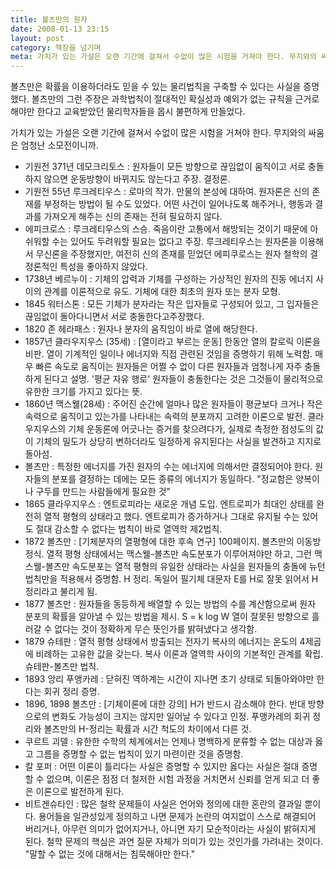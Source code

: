 ```yaml
---
title: 볼츠만의 원자
date: 2008-01-13 23:15
layout: post
category: 책장을 넘기며
meta: 가치가 있는 가설은 오랜 기간에 걸쳐서 수없이 많은 시험을 거쳐야 한다. 무지와의 싸움은 엄청난 소모전이니까.
---
```


볼츠만은 확률을 이용하더라도 믿을 수 있는 물리법칙을 구축할 수 있다는 사실을 증명했다. 볼츠만의 그런 주장은 과학법칙이 절대적인 확실성과 예외가 없는 규칙을 근거로 해야만 한다고 교육받았던 물리학자들을 몹시 불편하게 만들었다.

가치가 있는 가설은 오랜 기간에 걸쳐서 수없이 많은 시험을 거쳐야 한다. 무지와의 싸움은 엄청난 소모전이니까.

- 기원전 371년 데모크리토스 : 원자들이 모든 방향으로 끊임없이 움직이고 서로 충돌하지 않으면 운동방향이 바뀌지도 않는다고 주장. 결정론.
- 기원전 55년 루크레티우스 : 로마의 작가. 만물의 본성에 대하여. 원자론은 신의 존재를 부정하는 방법이 될 수도 있었다. 어떤 사건이 일어나도록 해주거나, 행동과 결과를 가져오게 해주는 신의 존재는 전혀 필요하지 않다.
- 에피크로스 : 루크레티우스의 스승. 죽음이란 고통에서 해방되는 것이기 때문에 아쉬워할 수는 있어도 두려워할 필요는 없다고 주장. 루크레티우스는 원자론을 이용해서 무신론을 주장했지만, 여전히 신의 존재를 믿었던 에피쿠로스는 원자 철학의 결정론적인 특성을 좋아하지 않았다.
- 1738년 베르누이 : 기체의 압력과 기체를 구성하는 가상적인 원자의 진동 에너지 사이의 관계를 이론적으로 유도. 기체에 대한 최초의 원자 또는 분자 모형.
- 1845 워터스톤 : 모든 기체가 분자라는 작은 입자들로 구성되어 있고, 그 입자들은 끊임없이 돌아다니면서 서로 충돌한다고주장했다.
- 1820 존 헤라패스 : 원자나 분자의 움직임이 바로 열에 해당한다.
- 1857년 클라우지우스 (35세) : [열이라고 부르는 운동] 한동안 열의 칼로릭 이론을 비판. 열이 기계적인 일이나 에너지와 직접 관련된 것임을 증명하기 위해 노력함. 매우 빠른 속도로 움직이는 원자들은 어쩔 수 없이 다른 원자들과 엄청나게 자주 충돌하게 된다고 설명.
'평균 자유 행로'
원자들이 충돌한다는 것은 그것들이 물리적으로 유한한 크기를 가지고 있다는 뜻.
- 1860년 맥스웰(28세) : 주어진 순간에 얼마나 많은 원자들이 평균보다 크거나 작은 속력으로 움직이고 있는가를 나타내는 속력의 분포까지 고려한 이론으로 발전.
클라우지우스의 기체 운동론에 어긋나는 증거를 찾으려다가,
실제로 측정한 점성도의 값이 기체의 밀도가 상당히 변하더라도 일정하게 유지된다는 사실을 발견하고 지지로 돌아섬.
- 볼츠만 : 특정한 에너지를 가진 원자의 수는 에너지에 의해서만 결정되어야 한다.
원자들의 분포를 결정하는 데에는 모든 종류의 에너지가 동일하다.
"정교함은 양복이나 구두를 만드는 사람들에게 필요한 것"
- 1865 클라우지우스 : 엔트로피라는 새로운 개념 도입.
엔트로피가 최대인 상태를 완전히 열적 평형의 상태라고 했다. 엔트로피가 증가하거나 그대로 유지될 수는 있어도 절대 감소할 수 없다는 법칙이 바로 열역학 제2법칙.
- 1872 볼츠만 : [기체분자의 열평형에 대한 후속 연구] 100페이지.
볼츠만의 이동방정식.
열적 평형 상태에서는 맥스웰-볼츠만 속도분포가 이루어져야만 하고, 그런 맥스웰-볼츠만 속도분포는 열적 평형의 유일한 상태라는 사실을 원자들의 충돌에 뉴턴 법칙만을 적용해서 증명함.
H 정리. 독일어 필기체 대문자 E를 H로 잘못 읽어서 H정리라고 불리게 됨.
- 1877 볼츠만 :  원자들을 동등하게 배열할 수 있는 방법의 수를 계산함으로써 원자 분포의 확률을 알아낼 수 있는 방법을 제시.
S = k log W
열이 잘못된 방향으로 흘러갈 수 없다는 것이 정확하게 무슨 뜻인가를 밝혀냈다고 생각함.
- 1879 슈테판 : 열적 평형 상태에서 방출되는 전자기 복사의 에너지는 온도의 4제곱에 비례하는 고유한 값을 갖는다.
복사 이론과 열역학 사이의 기본적인 관계를 확립. 슈테판-볼츠만 법칙.
- 1893 앙리 푸앵카레 : 닫혀진 역하계는 시간이 지나면 초기 상태로 되돌아와야만 한다는 회귀 정리 증명.
- 1896, 1898 볼츠만 : [기체이론에 대한 강의]
H가 반드시 감소해야 한다.
반대 방향으로의 변화도 가능성이 크지는 않지만 일어날 수 있다고 인정.
푸앵카레의 회귀 정리와 볼츠만의 H-정리는 확률과 시간 척도의 차이에서 다른 것.
- 쿠르트 괴델 : 유한한 수학의 체계에서는 언제나 명백하게 분류할 수 없는 대상과 옳고 그름을 증명할 수 없는 법칙이 있기 마련이란 것을 증명함.
- 칼 포퍼 : 어떤 이론이 틀리다는 사실은 증명할 수 있지만 옳다는 사실은 절대 증명할 수 없으며, 이론은 점점 더 철저한 시험 과정을 거치면서 신뢰를 얻게 되고 더 좋은 이론으로 발전하게 된다.
- 비트겐슈타인 : 많은 철학 문제들이 사실은 언어와 정의에 대한 혼란의 결과일 뿐이다. 용어들을 일관성있게 정의하고 나면 문제가 논란의 여지없이 스스로 해결되어 버리거나, 아무런 의미가 없어지거나, 아니면 자기 모순적이라는 사실이 밝혀지게 된다.
철학 문제의 핵심은 과연 질문 자체가 의미가 있는 것인가를 가려내는 것이다.
"말할 수 없는 것에 대해서는 침묵해야만 한다."
